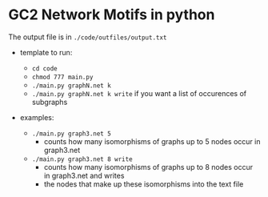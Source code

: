 # GC2 Network Motifs in python

The output file is in `./code/outfiles/output.txt`

- template to run:
    - `cd code`
    - `chmod 777 main.py`
    - `./main.py graphN.net k`
    - `./main.py graphN.net k write` if you want a list of occurences of subgraphs

- examples:
    - `./main.py graph3.net 5`
        - counts how many isomorphisms of graphs up to 5  nodes occur in graph3.net
    - `./main.py graph3.net 8 write`
        - counts how many isomorphisms of graphs up to 8  nodes occur in graph3.net and writes
        - the nodes that make up these isomorphisms into the text file